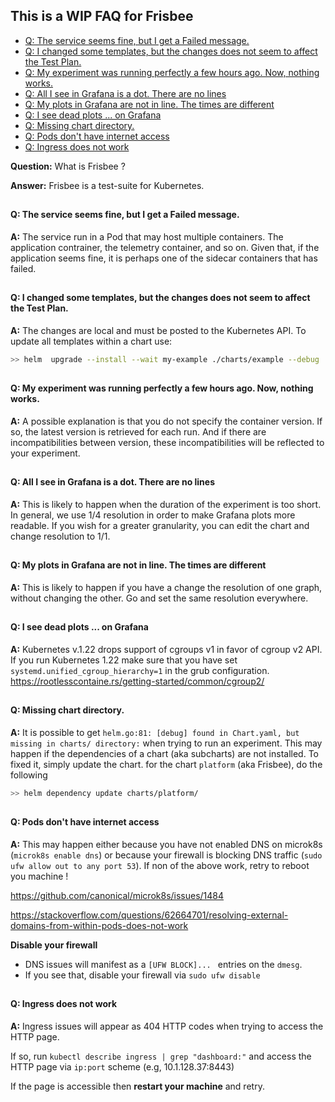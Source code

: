 ## This is a WIP FAQ for Frisbee

<!-- toc -->

- [Q: The service seems fine, but I get a Failed message.](#q-the-service-seems-fine-but-i-get-a-failed-message)
- [Q:  I changed some templates, but the changes does not seem to affect the Test Plan.](#q--i-changed-some-templates-but-the-changes-does-not-seem-to-affect-the-test-plan)
- [Q: My experiment was running perfectly a few hours ago. Now, nothing works.](#q-my-experiment-was-running-perfectly-a-few-hours-ago-now-nothing-works)
- [Q: All I see in Grafana is a dot. There are no lines](#q-all-i-see-in-grafana-is-a-dot-there-are-no-lines)
- [Q: My plots in Grafana are not in line. The times are different](#q-my-plots-in-grafana-are-not-in-line-the-times-are-different)
- [Q: I see dead plots ... on Grafana](#q-i-see-dead-plots--on-grafana)
- [Q: Missing chart directory.](#q-missing-chart-directory)
- [Q: Pods don't have internet access](#q-pods-dont-have-internet-access)
- [Q: Ingress does not work](#q-ingress-does-not-work)

<!-- /toc -->



**Question:** What is Frisbee ?

**Answer:** Frisbee is a test-suite for Kubernetes.



##

#### Q: The service seems fine, but I get a Failed message.

**A:** The service run in a Pod that may host multiple containers. The application contrainer, the telemetry container,
and so on. Given that, if the application seems fine, it is perhaps one of the sidecar containers that has failed.

##

#### Q:  I changed some templates, but the changes does not seem to affect the Test Plan.

**A:** The changes are local and must be posted to the Kubernetes API. To update all templates within a chart use:

```bash
>> helm  upgrade --install --wait my-example ./charts/example --debug
```

##

#### Q: My experiment was running perfectly a few hours ago. Now, nothing works.

**A:** A possible explanation is that you do not specify the container version. If so, the latest version is retrieved
for each run. And if there are incompatibilities between version, these incompatibilities will be reflected to your
experiment.

##

#### Q: All I see in Grafana is a dot. There are no lines

**A:** This is likely to happen when the duration of the experiment is too short. In general, we use 1/4 resolution in
order to make Grafana plots more readable. If you wish for a greater granularity, you can edit the chart and change
resolution to 1/1.

##

#### Q: My plots in Grafana are not in line. The times are different

**A:** This is likely to happen if you have a change the resolution of one graph, without changing the other. Go and set
the same resolution everywhere.

##

#### Q: I see dead plots ... on Grafana

**A:** Kubernetes v.1.22 drops support of cgroups v1 in favor of cgroup v2 API. If you run Kubernetes 1.22 make
sure that you have set `systemd.unified_cgroup_hierarchy=1` in the grub configuration.
https://rootlesscontaine.rs/getting-started/common/cgroup2/

##

#### Q: Missing chart directory.

**A:** It is possible to get `helm.go:81: [debug] found in Chart.yaml, but missing in charts/ directory:` when trying to run an experiment. This may happen if the dependencies of a chart (aka subcharts) are not installed. To fixed it, simply update the
chart. for the chart `platform` (aka Frisbee), do the following

```bash
>> helm dependency update charts/platform/
```

##

#### Q: Pods don't have internet access

**A:** This may happen either because you have not enabled DNS on microk8s (`microk8s enable dns`) or because your
firewall is blocking DNS traffic (`sudo ufw allow out to any port 53`). If non of the above work, retry to reboot you
machine !

https://github.com/canonical/microk8s/issues/1484

https://stackoverflow.com/questions/62664701/resolving-external-domains-from-within-pods-does-not-work

**Disable your firewall**

* DNS issues will manifest as a `[UFW BLOCK]... ` entries on the `dmesg`.
* If you see that, disable your firewall via `sudo ufw disable`

##

#### Q: Ingress does not work

**A:**  Ingress issues will appear as 404 HTTP codes when trying to access the HTTP page.

If so, run `kubectl describe ingress | grep "dashboard:"`  and access the HTTP page via `ip:port` scheme (e.g,
10.1.128.37:8443)

If the page is accessible then **restart your machine** and retry.
